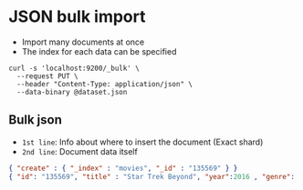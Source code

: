 # JSON bulk import

- Import many documents at once
- The index for each data can be specified

```shell
curl -s 'localhost:9200/_bulk' \
  --request PUT \
  --header "Content-Type: application/json" \
  --data-binary @dataset.json
```

## Bulk json

- `1st line`: Info about where to insert the document (Exact shard)
- `2nd line`: Document data itself

```json
{ "create" : { "_index" : "movies", "_id" : "135569" } }
{ "id": "135569", "title" : "Star Trek Beyond", "year":2016 , "genre":["Action", "Adventure", "Sci-Fi"] }
```
